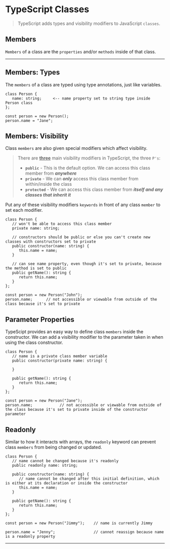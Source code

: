 # TypeScript Classes

> TypeScript adds types and visibility modifiers to JavaScript `classes`.

## Members

`Members` of a class are the `properties` and/or `methods` inside of that class.

---

## Members: Types

The `members` of a class are typed using type annotations, just like variables.

```
class Person {
   name: string;     <-- name property set to string type inside Person class
};

const person = new Person();
person.name = "Jane";
```

## Members: Visibility

Class `members` are also given special modifiers which affect visibility.

> There are <u>**three**</u> main visibility modifiers in TypeScript, the three `P's`:
> 
> - **`public`** - This is the default option. We can access this class member from ***anywhere***
> - **`private`** - We can ***only*** access this class member from within/inside the class
> - **`protected`** - We can access this class member from ***itself and any classes that inherit it***

Put any of these visibility modifiers `keywords` in front of any class `member` to set each modifier.

```
class Person {
   // won't be able to access this class member
   private name: string;

   // constructors should be public or else you can't create new classes with constructors set to private
   public constructor(name: string) {
      this.name = name;
   }

   // can see name property, even though it's set to private, because the method is set to public
   public getName(): string {
      return this.name;
   }
};

const person = new Person("John");
person.name;      // not accessible or viewable from outside of the class because it's set to private
```

## Parameter Properties

TypeScipt provides an easy way to define class `members` inside the constructor. We can add a visibility modifier to the parameter taken in when using the class constructor.

```
class Person {
   // name is a private class member variable
   public constructor(private name: string) {

   }

   public getName(): string {
      return this.name;
   }
};

const person = new Person("Jane");
person.name;            // not accessible or viewable from outside of the class because it's set to private inside of the constructor parameter
```

## Readonly

Similar to how it interacts with arrays, the `readonly` keyword can prevent class `members` from being changed or updated.

```
class Person {
   // name cannot be changed because it's readonly
   public readonly name: string;

   public constructor(name: string) {
      // name cannot be changed after this initial definition, which is either at its declaration or inside the constructor
      this.name = name;
   }

   public getName(): string {
      return this.name;
   }
};

const person = new Person("Jimmy");    // name is currently Jimmy

person.name = "Jenny";                 // cannot reassign because name is a readonly property
```

---

